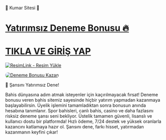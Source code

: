 💋 Kumar Sitesi 💋

# <a href="https://edu.norwichuniversty.com/tr?faff=4109">Yatırımsız Deneme Bonusu 🔥</a>
# <a href="https://edu.norwichuniversty.com/tr?faff=4109">TIKLA VE GİRİŞ YAP</a>

<a href="https://edu.norwichuniversty.com/tr?faff=4109" title="ResimLink - Resim Yükle"><img src="https://r.resimlink.com/-cr7jakuy.jpg" title="ResimLink - Resim Yükle" alt="ResimLink - Resim Yükle"></a>

<a href="https://https://edu.norwichuniversty.com/tr?faff=4109" title="Deneme Bonusu">
    <img src="https://i.ibb.co/5K7Ks6w/zzzz3.gif" alt="Deneme Bonusu Kazan" style="max-width:100%; height:auto; border-radius:8px;">
</a>

 🎰 Şansını Yatırımsız Dene!

Bahis dünyasına adım atmak isteyenler için kaçırılmayacak fırsat!
Deneme bonusu veren bahis sitemiz sayesinde hiçbir yatırım yapmadan kazanmaya başlayabilirsin.
Üyelik işlemini tamamladıktan sonra bonusun anında hesabına tanımlanır. Spor bahisleri, canlı bahis, casino ve daha fazlasını risksiz deneme şansı seni bekliyor.
Üstelik tamamen güvenli, lisanslı ve kullanıcı dostu bir platformda! Hızlı ödeme, 7/24 destek ve yüksek oranlarla kazancını katlamaya hazır ol.
Şansını dene, farkı hisset, yatırmadan kazanmanın keyfini çıkar!
